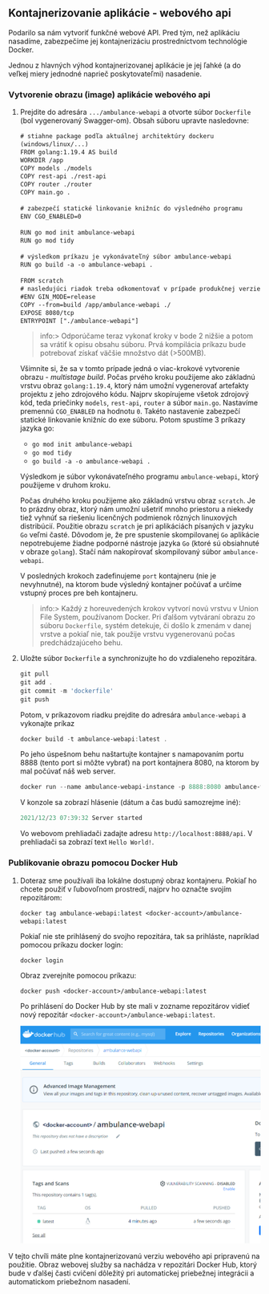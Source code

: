 ## Kontajnerizovanie aplikácie - webového api

Podarilo sa nám vytvoriť funkčné webové API.
Pred tým, než aplikáciu nasadíme, zabezpečíme jej kontajnerizáciu prostredníctvom
technológie Docker.

Jednou z hlavných výhod kontajnerizovanej aplikácie je jej ľahké (a do veľkej miery
jednodné naprieč poskytovateľmi) nasadenie.

### Vytvorenie obrazu (image) aplikácie webového api

1. Prejdite do adresára `.../ambulance-webapi` a otvorte súbor `Dockerfile` (bol vygenerovaný Swagger-om).
    Obsah súboru upravte nasledovne:

    ```docker
    # stiahne package podľa aktuálnej architektúry dockeru (windows/linux/...)
    FROM golang:1.19.4 AS build
    WORKDIR /app
    COPY models ./models
    COPY rest-api ./rest-api
    COPY router ./router
    COPY main.go .

    # zabezpečí statické linkovanie knižníc do výsledného programu
    ENV CGO_ENABLED=0

    RUN go mod init ambulance-webapi
    RUN go mod tidy

    # výsledkom príkazu je vykonávateľný súbor ambulance-webapi
    RUN go build -a -o ambulance-webapi .

    FROM scratch
    # nasledujúci riadok treba odkomentovať v prípade produkčnej verzie
    #ENV GIN_MODE=release
    COPY --from=build /app/ambulance-webapi ./
    EXPOSE 8080/tcp
    ENTRYPOINT ["./ambulance-webapi"]
    ```

    >info:> Odporúčame teraz vykonať kroky v bode 2 nižšie a potom sa vrátiť k opisu obsahu súboru.
    > Prvá kompilácia príkazu bude potrebovať získať väčšie množstvo dát (>500MB).

    Všimnite si, že sa v tomto prípade jedná o viac-krokové vytvorenie obrazu - _multistage build_.
    Počas prvého kroku použijeme ako základnú vrstvu obraz `golang:1.19.4`,
    ktorý nám umožní vygenerovať artefakty projektu z jeho zdrojového kódu. Najprv
    skopírujeme všetok zdrojový kód, teda priečinky `models`, `rest-api`, `router` a súbor `main.go`. Nastavíme premennú `CGO_ENABLED` na hodnotu `0`. Takéto nastavenie zabezpečí statické linkovanie knižníc do exe súboru. Potom spustíme 3 príkazy jazyka go:
    * `go mod init ambulance-webapi`
    * `go mod tidy`
    * `go build -a -o ambulance-webapi .`

    Výsledkom je súbor vykonávateľného programu `ambulance-webapi`, ktorý použijeme v druhom kroku.

    Počas druhého kroku použijeme ako základnú vrstvu obraz `scratch`. Je to prázdny obraz, ktorý nám umožní ušetriť mnoho priestoru a niekedy tiež vyhnúť sa riešeniu licenčných podmienok rôzných linuxových distribúcií. Použitie obrazu `scratch` je pri aplikáciách písaných v jazyku `Go` veľmi časté. Dôvodom je, že pre spustenie skompilovanej `Go` aplikácie nepotrebujeme žiadne podporné nástroje jazyka `Go` (ktoré sú obsiahnuté v obraze `golang`). Stačí nám nakopírovať skompilovaný súbor `ambulance-webapi`.

    V posledných krokoch zadefinujeme `port` kontajneru (nie je nevyhnutné), na ktorom bude výsledný kontajner počúvať a určíme vstupný proces pre beh kontajneru.

    >info:> Každý z horeuvedených krokov vytvorí novú vrstvu v Union File System,
    používanom Docker. Pri ďalšom vytváraní obrazu zo súboru `Dockerfile`,
    systém detekuje, či došlo k zmenám v danej vrstve a pokiaľ
    nie, tak použije vrstvu vygenerovanú počas predchádzajúceho behu.

2. Uložte súbor `Dockerfile` a synchronizujte ho do vzdialeneho repozitára.

    ```powershell
    git pull
    git add .
    git commit -m 'dockerfile'
    git push
    ```

   Potom, v príkazovom riadku prejdite do adresára `ambulance-webapi` a vykonajte príkaz

    ```powershell
    docker build -t ambulance-webapi:latest .
    ```

    Po jeho úspešnom behu naštartujte kontajner s namapovaním portu 8888 (tento port si môžte vybrať) na port
    kontajnera 8080, na ktorom by mal počúvať náš web server.

    ```powershell
    docker run --name ambulance-webapi-instance -p 8888:8080 ambulance-webapi:latest
    ```

    V konzole sa zobrazí hlásenie (dátum a čas budú samozrejme iné):

    ```powershell
    2021/12/23 07:39:32 Server started
    ```

    Vo webovom prehliadači zadajte adresu `http://localhost:8888/api`. V prehliadači sa zobrazí text `Hello World!`.

### Publikovanie obrazu pomocou Docker Hub

1. Doteraz sme používali iba lokálne dostupný obraz kontajneru. Pokiaľ ho chcete
    použiť v ľubovoľnom prostredí, najprv ho označte svojím repozitárom:

    ```docker
    docker tag ambulance-webapi:latest <docker-account>/ambulance-webapi:latest
    ```

    Pokiaľ nie ste prihlásený do svojho repozitára, tak sa prihláste, napríklad
    pomocou príkazu docker login:

    ```docker
    docker login
    ```

    Obraz zverejníte pomocou príkazu:

    ```docker
    docker push <docker-account>/ambulance-webapi:latest
    ```

    Po prihlásení do Docker Hub by ste mali v zozname repozitárov vidieť nový repozitár
    `<docker-account>/ambulance-webapi:latest`.
    
    ![Webapi na Docker Hube](./img/dojo-19-dockerhub-repo.png)

V tejto chvíli máte plne kontajnerizovanú verziu webového api pripravenú na použitie.
Obraz webovej služby sa nachádza v repozitári Docker Hub, ktorý bude v ďalšej časti cvičení
dôležitý pri automatickej priebežnej integrácii a automatickom priebežnom nasadení.

